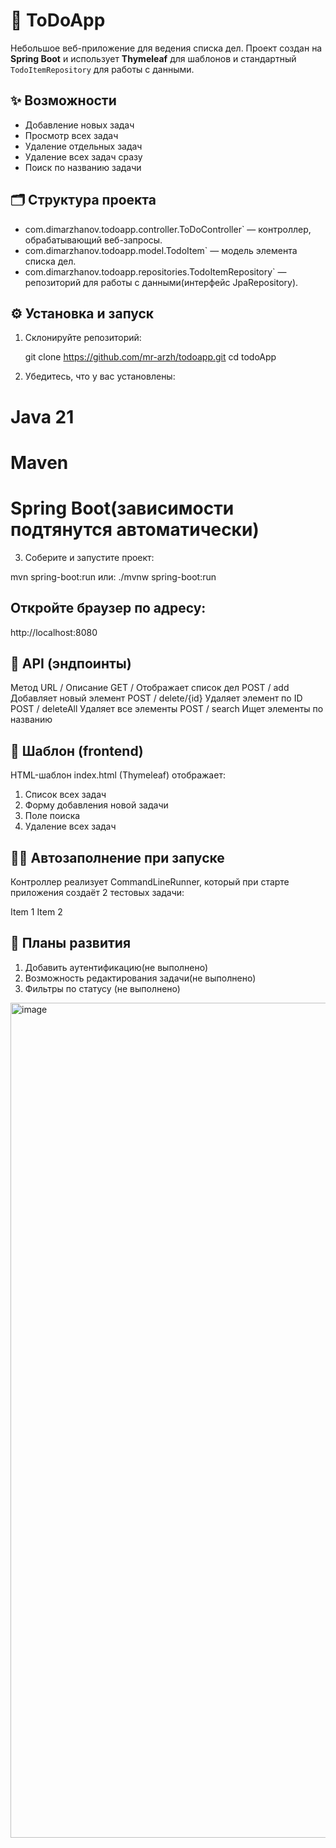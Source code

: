 # 📝 ToDoApp

Небольшое веб-приложение для ведения списка дел. Проект создан на **Spring Boot** и использует **Thymeleaf** для шаблонов и стандартный `TodoItemRepository` для работы с данными.

## ✨ Возможности

- Добавление новых задач
- Просмотр всех задач
- Удаление отдельных задач
- Удаление всех задач сразу
- Поиск по названию задачи

## 🗂️ Структура проекта

- com.dimarzhanov.todoapp.controller.ToDoController` — контроллер, обрабатывающий веб-запросы.
- com.dimarzhanov.todoapp.model.TodoItem` — модель элемента списка дел.
- com.dimarzhanov.todoapp.repositories.TodoItemRepository` — репозиторий для работы с данными(интерфейс JpaRepository).

## ⚙️ Установка и запуск

1. Склонируйте репозиторий:
   
   git clone https://github.com/mr-arzh/todoapp.git
   cd todoApp
2. Убедитесь, что у вас установлены:

# Java 21
# Maven
# Spring Boot(зависимости подтянутся автоматически)

3. Соберите и запустите проект:

mvn spring-boot:run
или:
./mvnw spring-boot:run


## Откройте браузер по адресу:

http://localhost:8080

## 📄 API (эндпоинты)

Метод	URL /	Описание
GET	      /	Отображает список дел
POST	    / add	Добавляет новый элемент
POST	    / delete/{id}	Удаляет элемент по ID
POST	    / deleteAll	Удаляет все элементы
POST	    / search	Ищет элементы по названию

## 📝 Шаблон (frontend)

HTML-шаблон index.html (Thymeleaf) отображает:

1. Список всех задач
2. Форму добавления новой задачи
3. Поле поиска
4. Удаление всех задач

## 🧑‍💻 Автозаполнение при запуске

Контроллер реализует CommandLineRunner, который при старте приложения создаёт 2 тестовых задачи:

 Item 1
 Item 2

## 🚀 Планы развития

1. Добавить аутентификацию(не выполнено)
2. Возможность редактирования задачи(не выполнено)
3. Фильтры по статусу (не выполнено)

<img width="2820" height="1336" alt="image" src="https://github.com/user-attachments/assets/85eac7cb-efb4-4d2a-abef-0fea930b8d9a" />
